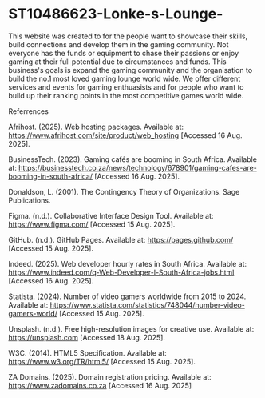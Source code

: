 # ST10486623-Lonke-s-Lounge-
This website was created to for the people want to showcase their skills, build connections and develop them in the gaming community. Not everyone has the funds or equipment to chase their passions or enjoy gaming at their full potential due to circumstances and funds. This business's goals is expand the gaming community and the organisation to build the no.1 most loved gaming lounge world wide. We offer different services and events for gaming enthuasists and for people who want to build up their ranking points in the most competitive games world wide.

Referrences

Afrihost. (2025). Web hosting packages. Available at: https://www.afrihost.com/site/product/web_hosting [Accessed 16 Aug. 2025]. 

BusinessTech. (2023). Gaming cafés are booming in South Africa. Available at: https://businesstech.co.za/news/technology/678901/gaming-cafes-are-booming-in-south-africa/ [Accessed 16 Aug. 2025]. 

Donaldson, L. (2001). The Contingency Theory of Organizations. Sage Publications. 

Figma. (n.d.). Collaborative Interface Design Tool. Available at: https://www.figma.com/ [Accessed 15 Aug. 2025]. 

GitHub. (n.d.). GitHub Pages. Available at: https://pages.github.com/ [Accessed 15 Aug. 2025]. 

Indeed. (2025). Web developer hourly rates in South Africa. Available at: https://www.indeed.com/q-Web-Developer-l-South-Africa-jobs.html [Accessed 16 Aug. 2025]. 

Statista. (2024). Number of video gamers worldwide from 2015 to 2024. Available at: https://www.statista.com/statistics/748044/number-video-gamers-world/ [Accessed 15 Aug. 2025]. 

Unsplash. (n.d.). Free high-resolution images for creative use. Available at: https://unsplash.com [Accessed 18 Aug. 2025]. 

W3C. (2014). HTML5 Specification. Available at: https://www.w3.org/TR/html5/ [Accessed 15 Aug. 2025]. 

ZA Domains. (2025). Domain registration pricing. Available at: https://www.zadomains.co.za [Accessed 16 Aug. 2025] 
